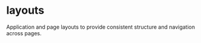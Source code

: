 # layouts
Application and page layouts to provide consistent structure and navigation across pages.
